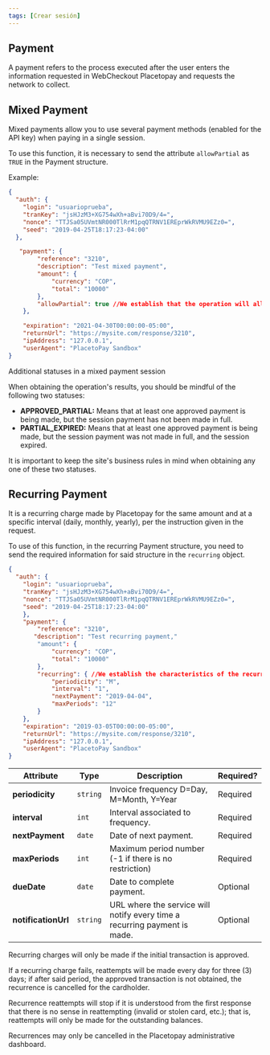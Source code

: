```yaml
---
tags: [Crear sesión]
---
```

## Payment 

A payment refers to the process executed after the user enters the information requested in WebCheckout Placetopay and requests the network to collect.

## Mixed Payment

Mixed payments allow you to use several payment methods (enabled for the API key) when paying in a single session.

To use this function, it is necessary to send the attribute `allowPartial` as `TRUE` in the Payment structure.

Example:

```json
{
  "auth": {
    "login": "usuarioprueba",
    "tranKey": "jsHJzM3+XG754wXh+aBvi70D9/4=",
    "nonce": "TTJSa05UVmtNR000TlRrM1pqQTRNV1EREprWkRVMU9EZz0=",
    "seed": "2019-04-25T18:17:23-04:00"
  },

   "payment": {
        "reference": "3210",
        "description": "Test mixed payment",
        "amount": {
            "currency": "COP",
            "total": "10000"
        },
        "allowPartial": true //We establish that the operation will allow mixed payments
    },

    "expiration": "2021-04-30T00:00:00-05:00",
    "returnUrl": "https://mysite.com/response/3210",
    "ipAddress": "127.0.0.1",
    "userAgent": "PlacetoPay Sandbox"
}
```

Additional statuses in a mixed payment session

When obtaining the operation's results, you should be mindful of the following two statuses:

- **APPROVED_PARTIAL:** Means that at least one approved payment is being made, but the session payment has not been made in full.
- **PARTIAL_EXPIRED:** Means that at least one approved payment is being made, but the session payment was not made in full, and the session expired.

It is important to keep the site's business rules in mind when obtaining any one of these two statuses.


## Recurring Payment

It is a recurring charge made by Placetopay for the same amount and at a specific interval (daily, monthly, yearly), per the instruction given in the request.

To use of this function, in the recurring Payment structure, you need to send the required information for said structure in the `recurring` object.

```json
{
  "auth": {
    "login": "usuarioprueba",
    "tranKey": "jsHJzM3+XG754wXh+aBvi70D9/4=",
    "nonce": "TTJSa05UVmtNR000TlRrM1pqQTRNV1EREprWkRVMU9EZz0=",
    "seed": "2019-04-25T18:17:23-04:00"
    },
    "payment": {
        "reference": "3210",
       "description": "Test recurring payment," 
        "amount": {
            "currency": "COP",
            "total": "10000"
        },
        "recurring": { //We establish the characteristics of the recurrence.
            "periodicity": "M",
            "interval": "1",
            "nextPayment": "2019-04-04",
            "maxPeriods": "12"
        }
    },
    "expiration": "2019-03-05T00:00:00-05:00",
    "returnUrl": "https://mysite.com/response/3210",
    "ipAddress": "127.0.0.1",
    "userAgent": "PlacetoPay Sandbox"
}
```


Attribute | Type | Description | Required?
---------|----------|--------- |---------
 **periodicity**  | `string` | Invoice frequency D=Day, M=Month, Y=Year| Required |
 **interval**   | `int` | Interval associated to frequency.| Required |
 **nextPayment**   | `date` |Date of next payment.| Required |
 **maxPeriods**   | `int` | Maximum period number (-1 if there is no restriction)| Required |
 **dueDate**   | `date` |Date to complete payment.| Optional |
 **notificationUrl**   | `string` |URL where the service will notify every time a recurring payment is made.| Optional |


Recurring charges will only be made if the initial transaction is approved.

If a recurring charge fails, reattempts will be made every day for three (3) days; if after said period, the approved transaction is not obtained, the recurrence is cancelled for the cardholder.
 
Recurrence reattempts will stop if it is understood from the first response that there is no sense in reattempting (invalid or stolen card, etc.); that is, reattempts will only be made for the outstanding balances.

Recurrences may only be cancelled in the Placetopay administrative dashboard.